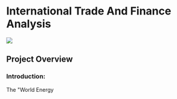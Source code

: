 # International Trade And Finance Analysis
![](images/World_Energy_Consumption_Photo.jpg)
<br />




## Project Overview
### Introduction:
The "World Energy
